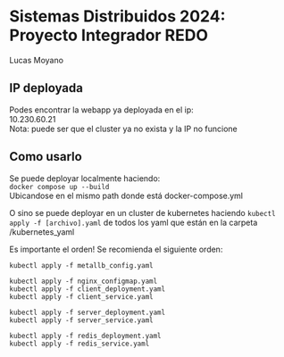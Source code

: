 # Sistemas Distribuidos 2024: Proyecto Integrador REDO

Lucas Moyano

## IP deployada
Podes encontrar la webapp ya deployada en el ip:  
10.230.60.21  
Nota: puede ser que el cluster ya no exista y la IP no funcione

## Como usarlo
Se puede deployar localmente haciendo:  
`docker compose up --build`  
Ubicandose en el mismo path donde está docker-compose.yml

O sino se puede deployar en un cluster de kubernetes haciendo `kubectl apply -f [archivo].yaml` de todos los yaml que están en la carpeta /kubernetes_yaml

Es importante el orden! Se recomienda el siguiente orden:
```
kubectl apply -f metallb_config.yaml

kubectl apply -f nginx_configmap.yaml
kubectl apply -f client_deployment.yaml
kubectl apply -f client_service.yaml

kubectl apply -f server_deployment.yaml
kubectl apply -f server_service.yaml

kubectl apply -f redis_deployment.yaml
kubectl apply -f redis_service.yaml

```

